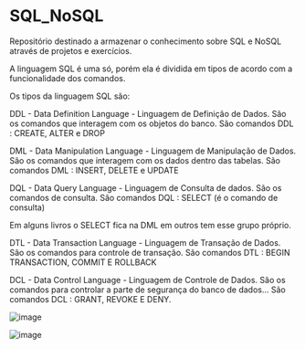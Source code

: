 # SQL_NoSQL
Repositório destinado a armazenar o conhecimento sobre SQL e NoSQL através de projetos e exercícios.





A linguagem SQL é uma só, porém ela é dividida em tipos de acordo com a funcionalidade dos comandos.

Os tipos da linguagem SQL são:

DDL - Data Definition Language - Linguagem de Definição de Dados.
São os comandos que interagem com os objetos do banco.
São comandos DDL : CREATE, ALTER e DROP


DML - Data Manipulation Language - Linguagem de Manipulação de Dados.
São os comandos que interagem com os dados dentro das tabelas.
São comandos DML : INSERT, DELETE e UPDATE

DQL - Data Query Language - Linguagem de Consulta de dados.
São os comandos de consulta.
São comandos DQL : SELECT (é o comando de consulta)

Em alguns livros o SELECT fica na DML em outros tem esse grupo próprio.

DTL - Data Transaction Language - Linguagem de Transação de Dados.
São os comandos para controle de transação.
São comandos DTL : BEGIN TRANSACTION, COMMIT E ROLLBACK

DCL - Data Control Language - Linguagem de Controle de Dados.
São os comandos para controlar a parte de segurança do banco de dados...
São comandos DCL : GRANT, REVOKE E DENY.





![image](https://github.com/josemerlos/SQL_NoSQL/assets/50033164/c428c142-0db5-4aa8-9b80-d891529472e0)



![image](https://github.com/josemerlos/SQL_NoSQL/assets/50033164/721abe9b-3abb-410c-9214-09dd2c3e9f58)


